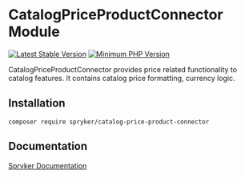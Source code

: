 # CatalogPriceProductConnector Module
[![Latest Stable Version](https://poser.pugx.org/spryker/catalog-price-product-connector/v/stable.svg)](https://packagist.org/packages/spryker/catalog-price-product-connector)
[![Minimum PHP Version](https://img.shields.io/badge/php-%3E%3D%207.4-8892BF.svg)](https://php.net/)

CatalogPriceProductConnector provides price related functionality to catalog features. It contains catalog price formatting, currency logic.

## Installation

```
composer require spryker/catalog-price-product-connector
```

## Documentation

[Spryker Documentation](https://academy.spryker.com/developing_with_spryker/module_guide/modules.html)
